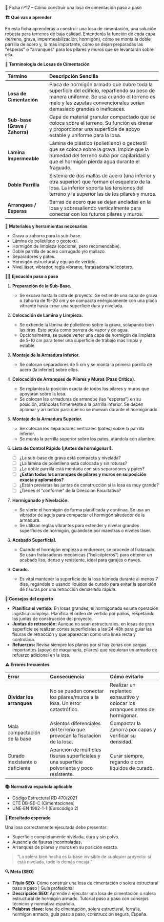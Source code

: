 🧱 Ficha nº17 – Cómo construir una losa de cimentación paso a paso

**🏗️ Qué vas a aprender**

En esta ficha aprenderás a construir una losa de cimentación, una solución robusta para terrenos de baja calidad. Entenderás la función de cada capa (terreno, grava, impermeabilización, hormigón), cómo se monta la doble parrilla de acero y, lo más importante, cómo se dejan preparadas las "esperas" o "arranques" para los pilares y muros que se levantarán sobre ella.

**📖 Terminología de Losas de Cimentación**

| Término | Descripción Sencilla |
| :--- | :--- |
| **Losa de Cimentación** | Placa de hormigón armado que cubre toda la superficie del edificio, repartiendo su peso de manera uniforme. Se usa cuando el terreno es malo y las zapatas convencionales serían demasiado grandes o ineficaces. |
| **Sub-base (Grava / Zahorra)** | Capa de material granular compactado que se coloca sobre el terreno. Su función es drenar y proporcionar una superficie de apoyo estable y uniforme para la losa. |
| **Lámina Impermeable** | Lámina de plástico (polietileno) o geotextil que se coloca sobre la grava. Impide que la humedad del terreno suba por capilaridad y que el hormigón pierda agua durante el fraguado. |
| **Doble Parrilla** | Sistema de dos mallas de acero (una inferior y otra superior) que forman el esqueleto de la losa. La inferior soporta las tensiones del terreno y la superior las de los pilares y muros. |
| **Arranques / Esperas** | Barras de acero que se dejan ancladas en la losa y sobresaliendo verticalmente para conectar con los futuros pilares y muros. |

**🧱 Materiales y herramientas necesarias**

- Grava o zahorra para la sub-base.
- Lámina de polietileno o geotextil.
- Hormigón de limpieza (opcional, pero recomendable).
- Doble parrilla de acero corrugado y/o mallazo.
- Separadores y pates.
- Hormigón estructural y equipo de vertido.
- Nivel láser, vibrador, regla vibrante, fratasadora/helicóptero.

**👷‍♂️ Ejecución paso a paso**

1.  **Preparación de la Sub-Base.**
    - Se excava hasta la cota de proyecto. Se extiende una capa de grava o zahorra de 15-20 cm y se compacta enérgicamente con una placa vibrante hasta crear una superficie dura y nivelada.

2.  **Colocación de Lámina y Limpieza.**
    - Se extiende la lámina de polietileno sobre la grava, solapando bien las tiras. Esto actúa como barrera de vapor y de agua.
    - Opcionalmente, se puede verter una capa de hormigón de limpieza de 5-10 cm para tener una superficie de trabajo más limpia y estable.

3.  **Montaje de la Armadura Inferior.**
    - Se colocan separadores de 5 cm y se monta la primera parrilla de acero (la inferior) sobre ellos.

4.  **Colocación de Arranques de Pilares y Muros (Paso Crítico).**
    - Se replantea la posición exacta de todos los pilares y muros que apoyarán sobre la losa.
    - Se colocan las armaduras de arranque (las "esperas") en su posición, atándolas firmemente a la parrilla inferior. Se deben aplomar y arriostrar para que no se muevan durante el hormigonado.

5.  **Montaje de la Armadura Superior.**
    - Se colocan los separadores verticales (pates) sobre la parrilla inferior.
    - Se monta la parrilla superior sobre los pates, atándola con alambre.

6.  **Lista de Control Rápido (¡Antes de hormigonar!).**
    - [ ] ¿La sub-base de grava está compacta y nivelada?
    - [ ] ¿La lámina de polietileno está colocada y sin roturas?
    - [ ] ¿La doble parrilla está montada con sus separadores y pates?
    - [ ] **¿Están todos los arranques de pilares y muros en su posición exacta y aplomados?**
    - [ ] ¿Están previstas las juntas de construcción si la losa es muy grande?
    - [ ] ¿Tienes el "conforme" de la Dirección Facultativa?

7.  **Hormigonado y Nivelación.**
    - Se vierte el hormigón de forma planificada y continua. Se usa un vibrador de aguja para compactar el hormigón alrededor de la armadura.
    - Se utilizan reglas vibrantes para extender y nivelar grandes superficies de hormigón, guiándose por maestras o niveles láser.

8.  **Acabado Superficial.**
    - Cuando el hormigón empieza a endurecer, se procede al fratasado. Se usan fratasadoras mecánicas ("helicópteros") para obtener un acabado liso, denso y resistente, ideal para garajes o naves.

9.  **Curado.**
    - Es vital mantener la superficie de la losa húmeda durante al menos 7 días, regándola o usando líquidos de curado para evitar la aparición de fisuras por una retracción demasiado rápida.

**💬 Consejos del experto**

- **Planifica el vertido:** En losas grandes, el hormigonado es una operación logística compleja. Planifica el orden de vertido por paños, respetando las juntas de construcción del proyecto.
- **Juntas de retracción:** Aunque no sean estructurales, en losas de gran superficie se realizan cortes superficiales a las 24-48h para guiar las fisuras de retracción y que aparezcan como una línea recta y controlada.
- **Refuerzos:** Revisa siempre los planos por si hay zonas con cargas importantes (apoyo de maquinaria, pilares) que requieran un armado de refuerzo adicional en la losa.

**⚠️ Errores frecuentes**

| Error | Consecuencia | Cómo evitarlo |
| :--- | :--- | :--- |
| **Olvidar los arranques** | No se pueden conectar los pilares/muros a la losa. Un error catastrófico. | Realizar un replanteo exhaustivo y colocar los arranques antes de hormigonar. |
| Mala compactación de la base | Asientos diferenciales del terreno que provocan la fisuración de la losa. | Compactar la zahorra por capas y verificar su densidad. |
| Curado inexistente o deficiente | Aparición de múltiples fisuras superficiales y una superficie polvorienta y poco resistente. | Curar siempre, regando o con líquidos de curado. |

**📚 Normativa española aplicable**

- Código Estructural RD 470/2021
- CTE DB-SE-C (Cimentaciones)
- UNE-EN 1992-1-1 (Eurocódigo 2)

**🎯 Resultado esperado**

Una losa correctamente ejecutada debe presentar:
- Superficie completamente nivelada, dura y sin polvo.
- Ausencia de fisuras incontroladas.
- Arranques de pilares y muros en su posición exacta.

> “La solera bien hecha es la base invisible de cualquier proyecto: si está nivelada, todo lo demás encaja.”

**🔍 Meta (SEO)**

- **Título SEO:** Cómo construir una losa de cimentación o solera estructural paso a paso | Guía profesional
- **Descripción SEO:** Aprende a ejecutar una losa de cimentación o solera estructural de hormigón armado. Tutorial paso a paso con consejos técnicos y normativa española.
- **Palabras clave:** losa de cimentación, solera estructural, ferralla, hormigón armado, guía paso a paso, construcción segura, España.